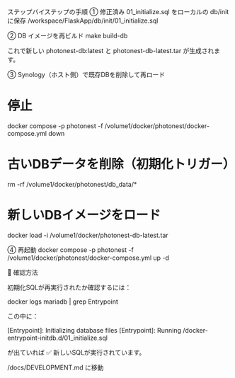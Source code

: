 ステップバイステップの手順
① 修正済み 01_initialize.sql をローカルの db/init に保存
/workspace/FlaskApp/db/init/01_initialize.sql

② DB イメージを再ビルド
make build-db


これで新しい photonest-db:latest と
photonest-db-latest.tar が生成されます。

③ Synology（ホスト側）で既存DBを削除して再ロード
# 停止
docker compose -p photonest -f /volume1/docker/photonest/docker-compose.yml down

# 古いDBデータを削除（初期化トリガー）
rm -rf /volume1/docker/photonest/db_data/*

# 新しいDBイメージをロード
docker load -i /volume1/docker/photonest-db-latest.tar

④ 再起動
docker compose -p photonest -f /volume1/docker/photonest/docker-compose.yml up -d

💬 確認方法

初期化SQLが再実行されたか確認するには：

docker logs mariadb | grep Entrypoint


この中に：

[Entrypoint]: Initializing database files
[Entrypoint]: Running /docker-entrypoint-initdb.d/01_initialize.sql


が出ていれば ✅ 新しいSQLが実行されています。

/docs/DEVELOPMENT.md
に移動

